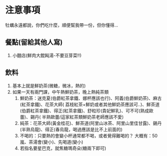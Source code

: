 # 注意事項

牡蠣永遠都說，你們吃什麼，順便幫我帶一份，但你懂得...

## 餐點(留給其他人寫)

1. 小麵店(鮮肉大餛飩湯-不要豆芽菜!!)

## 飲料

1. 基本上就是鮮奶茶(微糖，微冰，熱的)
2. 如果一天有兩門課，中午熱鮮奶茶，晚上熱純茶類
    1. 鮮奶茶：迷克夏(伯爵紅茶拿鐵、娜杯應該也行)、阿義(伯爵鮮奶茶)、麻古(紅茶拿鐵)、花茶大師(
       荔枝紅茶+鮮奶或者其他鮮奶茶應該可..)、鮮茶道(伯爵紅茶拿鐵)、得正(紅茶拿鐵)、舒粒珍(貴妃鮮乳)、可不可(熟成歐蕾)、錫丹(
       半熟歐蕾/這家紅茶類鮮奶茶老師應該不愛)
    2. 純茶：花茶大師(黃金桂花)、鮮茶道(阿里山冰茶、阿里山里佳甘露)、錫丹(半熟烏龍)、得正(春烏龍，喝過應該是比不上前面的)
    3. 不喝的：只要熱的會變小杯通常都不喝，或者覺得難喝的？ 大概有：50嵐、茶湯會(變小)、先喝道(變小)
    4. 若指名要星巴克，就焦糖瑪奇朵(糖兩下即可)